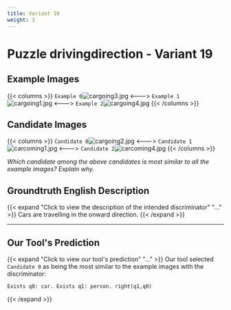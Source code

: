 ```yaml
---
title: Variant 19
weight: 3
---
```


# Puzzle drivingdirection - Variant 19

## Example Images
{{< columns >}}
`Example 0`![cargoing3.jpg](/natscene-data/images/cargoing3.jpg)
<--->
`Example 1`![cargoing1.jpg](/natscene-data/images/cargoing1.jpg)
<--->
`Example 2`![cargoing4.jpg](/natscene-data/images/cargoing4.jpg)
{{< /columns >}}

## Candidate Images
{{< columns >}}
`Candidate 0`![cargoing2.jpg](/natscene-data/images/cargoing2.jpg)
<--->
`Candidate 1`![carcoming1.jpg](/natscene-data/images/carcoming1.jpg)
<--->
`Candidate 2`![carcoming4.jpg](/natscene-data/images/carcoming4.jpg)
{{< /columns >}}

*Which candidate among the above candidates is most similar to all the example images? Explain why.*

## Groundtruth English Description

{{< expand "Click to view the description of the intended discriminator" "..." >}}
Cars are travelling in the onward direction.
{{< /expand >}}

---



## Our Tool's Prediction

{{< expand "Click to view our tool's prediction" "..." >}}
Our tool selected `Candidate 0` as being the most similar to the example images with the discriminator:
```plaintext
Exists q0: car. Exists q1: person. right(q1,q0)
```
{{< /expand >}}
